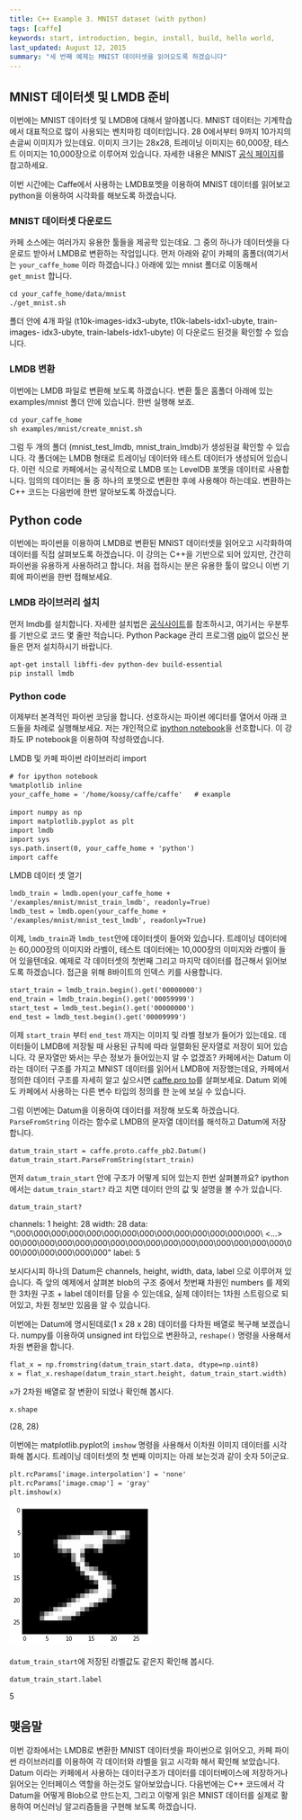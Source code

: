 ```yaml
---
title: C++ Example 3. MNIST dataset (with python)
tags: [caffe]
keywords: start, introduction, begin, install, build, hello world,
last_updated: August 12, 2015
summary: "세 번째 예제는 MNIST 데이터셋을 읽어오도록 하겠습니다"
---
```


## MNIST 데이터셋 및 LMDB 준비

이번에는 MNIST 데이터셋 및 LMDB에 대해서 알아봅니다. MNIST 데이터는 기계학습에서 대표적으로 많이 사용되는 벤치마킹 데이터입니다.
28 0에서부터 9까지 10가지의 손글씨 이미지가 있는데요. 이미지 크기는 28x28, 트레이닝 이미지는 60,000장, 테스트 이미지는
10,000장으로 이루어져 있습니다. 자세한 내용은 MNIST [공식 페이지](http://yann.lecun.com/exdb/mnist/
)를 참고하세요.

이번 시간에는 Caffe에서 사용하는 LMDB포멧을 이용하여 MNIST 데이터를 읽어보고 python을 이용하여 시각화를 해보도록 하겠습니다.

### MNIST 데이터셋 다운로드

카페 소스에는 여러가지 유용한 툴들을 제공학 있는데요. 그 중의 하나가 데이터셋을 다운로드 받아서 LMDB로 변환하는 작업입니다. 먼저 아래와
같이 카페의 홈폴더(여기서는 `your_caffe_home` 이라 하겠습니다.) 아래에 있는 mnist 폴더로 이동해서 `get_mnist`
합니다.

```
cd your_caffe_home/data/mnist
./get_mnist.sh
```

폴더 안에 4개 파일 (t10k-images-idx3-ubyte, t10k-labels-idx1-ubyte, train-images-
idx3-ubyte,
train-labels-idx1-ubyte) 이 다운로드 된것을 확인할 수 있습니다.

### LMDB 변환

이번에는 LMDB 파일로 변환해 보도록 하겠습니다. 변환 툴은 홈폴더 아래에 있는 examples/mnist 폴더 안에 있습니다. 한번 실행해
보죠.

```
cd your_caffe_home
sh examples/mnist/create_mnist.sh
```

그럼 두 개의 폴더 (mnist_test_lmdb, mnist_train_lmdb)가 생성된걸 확인할 수 있습니다. 각 폴더에는 LMDB 형태로
트레이닝 데이터와 테스트 데이터가 생성되어 있습니다. 이런 식으로 카페에서는 공식적으로 LMDB 또는 LevelDB 포멧을 데이터로 사용합니다.
임의의 데이터는 둘 중 하나의 포멧으로 변환한 후에 사용해야 하는데요. 변환하는 C++ 코드는 다음번에 한번 알아보도록 하겠습니다.

## Python code

이번에는 파이썬을 이용하여 LMDB로 변환된 MNIST 데이터셋을 읽어오고 시각화하여 데이터를 직접 살펴보도록 하겠습니다. 이 강의는 C++을 기반으로 되어 있지만, 간간히 파이썬을 유용하게 사용하려고 합니다. 처음 접하시는 분은 유용한 툴이 많으니 이번 기회에 파이썬을 한번 접해보세요. 

### LMDB 라이브러리 설치 

먼저 lmdb를 설치합니다. 자세한 설치법은 [공식사이트](https://lmdb.readthedocs.org/en/release/)를
참조하시고, 여기서는 우분투를 기반으로 코드 몇 줄만 적습니다. Python Package 관리 프로그램
[pip](https://pypi.python.org/pypi/pip)이 없으신 분들은 먼저 설치하시기 바랍니다.

```
apt-get install libffi-dev python-dev build-essential
pip install lmdb
```

### Python code

이제부터 본격적인 파이썬 코딩을 합니다. 선호하시는 파이썬 에디터를 열어서 아래 코드들을 차례로 실행해보세요. 저는 개인적으로 [ipython
notebook](http://ipython.org/notebook.html)을 선호합니다. 이 강좌도 IP notebook을 이용하여
작성하였습니다.

LMDB 및 카페 파이썬 라이브러리 import


    # for ipython notebook
    %matplotlib inline  
    your_caffe_home = '/home/koosy/caffe/caffe'   # example
    
    import numpy as np
    import matplotlib.pyplot as plt
    import lmdb
    import sys
    sys.path.insert(0, your_caffe_home + 'python')
    import caffe

LMDB 데이터 셋 열기


    lmdb_train = lmdb.open(your_caffe_home + '/examples/mnist/mnist_train_lmdb', readonly=True)
    lmdb_test = lmdb.open(your_caffe_home + '/examples/mnist/mnist_test_lmdb', readonly=True)

이제, `lmdb_train`과 `lmdb_test`안에 데이터셋이 들어와 있습니다. 트레이닝 데이터에는 60,000장의 이미지와 라벨이,
테스트 데이터에는 10,000장의 이미지와 라벨이 들어 있을텐데요. 예제로 각 데이터셋의 첫번째 그리고 마지막 데이터를 접근해서 읽어보도록
하겠습니다. 접근을 위해 8바이트의 인덱스 키를 사용합니다.


    start_train = lmdb_train.begin().get('00000000')
    end_train = lmdb_train.begin().get('00059999')
    start_test = lmdb_test.begin().get('00000000')
    end_test = lmdb_test.begin().get('00009999')

이제 `start_train` 부터 `end_test` 까지는 이미지 및 라벨 정보가 들어가 있는데요. 데이터들이 LMDB에 저장될 때 사용된
규칙에 따라 일렬화된 문자열로 저장이 되어 있습니다. 각 문자열만 봐서는 무슨 정보가 들어있는지 알 수 없겠죠? 카페에서는 Datum 이라는
데이터 구조를 가지고 MNIST 데이터를 읽어서 LMDB에 저장했는데요, 카페에서 정의한 데이터 구조를 자세히 알고 싶으시면 [caffe.pro
to](https://github.com/BVLC/caffe/blob/master/src/caffe/proto/caffe.proto)를
살펴보세요. Datum 외에도 카페에서 사용하는 다른 변수 타입의 정의를 한 눈에 보실 수 있습니다.

그럼 이번에는 Datum을 이용하여 데이터를 저장해 보도록 하겠습니다. `ParseFromString` 이라는 함수로 LMDB의 문자열 데이터를
해석하고 Datum에 저장합니다.


    datum_train_start = caffe.proto.caffe_pb2.Datum()
    datum_train_start.ParseFromString(start_train)

먼저 `datum_train_start` 안에 구조가 어떻게 되어 있는지 한번 살펴볼까요? ipython에서는
`datum_train_start?` 라고 치면 데이터 안의 값 및 설명을 볼 수가 있습니다.


    datum_train_start?

channels: 1
height: 28
width: 28
data: "\000\000\000\000\000\000\000\000\000\000\000\000\000\000\ <...> 00\000\000\000\000\000\000\000\000\000\000\000\000\000\000\000\000\000\000\000\000\000"
label: 5

보시다시피 하나의 Datum은  channels, height, width, data, label 으로 이루어져 있습니다. 즉 앞의 예제에서
살펴본 blob의 구조 중에서 첫번째 차원인 numbers 를 제외한 3차원 구조 + label 데이터를 담을 수 있는데요, 실제 데이터는
1차원 스트링으로 되어있고, 차원 정보만 있음을 알 수 있습니다.

이번에는 Datum에 명시된데로(1 x 28 x 28) 데이터를 다차원 배열로 복구해 보겠습니다. numpy를 이용하여 unsigned int
타입으로 변환하고, `reshape()` 명령을 사용해서 차원 변환을 합니다.


    flat_x = np.fromstring(datum_train_start.data, dtype=np.uint8)
    x = flat_x.reshape(datum_train_start.height, datum_train_start.width)

`x`가 2차원 배열로 잘 변환이 되었나 확인해 봅시다.


    x.shape

(28, 28)



이번에는 matplotlib.pyplot의 `imshow` 명령을 사용해서 이차원 이미지 데이터를 시각화해 봅시다. 트레이닝 데이터셋의 첫 번째
이미지는 아래 보는것과 같이 숫자 5이군요.


    plt.rcParams['image.interpolation'] = 'none'
    plt.rcParams['image.cmap'] = 'gray'
    plt.imshow(x)

![png](https://raw.githubusercontent.com/DeepLearningStudy/caffe/master/examples/ex3_mnist/caffe_ex3_mnist_files/caffe_ex3_mnist_35_1.png)


`datum_train_start`에 저장된 라벨값도 같은지 확인해 봅시다.


    datum_train_start.label

5



## 맺음말

이번 강좌에서는 LMDB로 변환한 MNIST 데이터셋을 파이썬으로 읽어오고, 카페 파이썬 라이브러리를 이용하여 각 데이터와 라벨을 읽고 시각화
해서 확인해 보았습니다. Datum 이라는 카페에서 사용하는 데이터구조가 데이터를 데이터베이스에 저장하거나 읽어오는 인터페이스 역할을 하는것도
알아보았습니다. 다음번에는 C++ 코드에서 각 Datum을 어떻게 Blob으로 만드는지, 그리고 이렇게 읽은 MNIST 데이터를 실제로 활용하여
머신러닝 알고리즘들을 구현해 보도록 하겠습니다.


    
    
